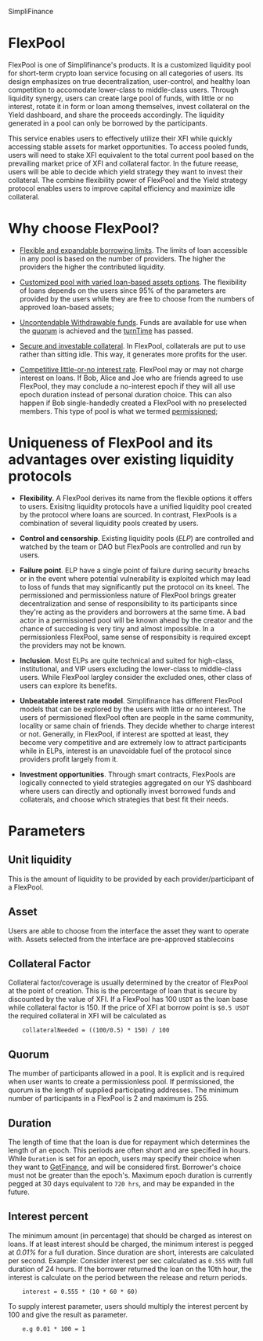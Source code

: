 SimpliFinance

# FlexPool

FlexPool is one of Simplifinance's products. It is a customized liquidity pool for short-term crypto loan service focusing on all categories of users. Its design emphasizes on true decentralization, user-control, and healthy loan competition to accomodate lower-class to middle-class users. Through liquidity synergy, users can create large pool of funds, with little or no interest, rotate it in form or loan among themselves, invest collateral on the Yield dashboard, and share the proceeds accordingly.
The liquidity generated in a pool can only be borrowed by the participants. 

This service enables users to effectively utilize their XFI while quickly accessing stable assets for market opportunities. To access pooled funds, users will need to stake XFI equivalent to the total current pool based on the prevailing market price of XFI and collateral factor. In the future reease, users will be able to decide which yield strategy they want to invest their collateral. The combine flexibility power of FlexPool and the Yield strategy protocol enables users to improve capital efficiency and maximize idle collateral. 

# Why choose FlexPool?

- [Flexible and expandable borrowing limits](). The limits of loan accessible in any pool is based on the number of providers. The higher the providers the higher the contributed liquidity.

- [Customized pool with varied loan-based assets options](). The flexibility of loans depends on the users since 95% of the parameters are provided by the users while they are free to choose from the numbers of approved loan-based assets;

- [Uncontendable Withdrawable funds](). Funds are available for use when the [quorum]() is achieved and the [turnTime]() has passed. 

- [Secure and investable collateral](). In FlexPool, collaterals are put to use rather than sitting idle. This way, it generates more profits for the user.

- [Competitive little-or-no interest rate](). FlexPool may or may not charge interest on loans. If Bob, Alice and Joe who are friends agreed to use FlexPool, they may conclude a no-interest epoch if they will all use epoch duration instead of personal duration choice. This can also happen if Bob single-handedly created a FlexPool with no preselected members. This type of pool is what we termed [permissioned]();

# Uniqueness of FlexPool and its advantages over existing liquidity protocols

- __Flexibility__. 
A FlexPool derives its name from the flexible options it offers to users. Exisitng liquidity protocols have a unified liquidity pool created by the protocol where loans are sourced. In contrast, FlexPools is a combination of several liquidity pools created by users. 

- __Control and censorship__. 
Existing liquidity pools (_ELP_) are controlled and watched by the team or DAO but FlexPools are controlled and run by users. 

- __Failure point__. 
ELP have a single point of failure during security breachs or in the event where potential vulnerability is exploited which may lead to loss of funds that may significantly put the protocol on its kneel. The permissioned and permissionless nature of FlexPool brings greater decentralization and sense of responsibility to its participants since they're acting as the providers and borrowers at the same time. A bad actor in a permissioned pool will be known ahead by the creator and the chance of succeding is very tiny and almost impossible. In a permissionless FlexPool, same sense of responsibity is required except the providers may not be known.

- __Inclusion__. 
Most ELPs are quite technical and suited for high-class, institutional, and VIP users excluding the lower-class to middle-class users. While FlexPool largley consider the excluded ones, other class of users can explore its benefits. 

- __Unbeatable interest rate model__. Simplifinance has different FlexPool models that can be explored by the users with little or no interest. The users of permissioned flexPool often are people in the same community, locality or same chain of friends. They decide whether to charge interest or not. Generally, in FlexPool, if interest are spotted at least, they become very competitive and are extremely low to attract participants while in ELPs, interest is an unavoidable fuel of the protocol since providers profit largely from it. 

- __Investment opportunities__. 
Through smart contracts, FlexPools are logically connected to yield strategies aggregated on our YS dashboard where users can directly and optionally invest borrowed funds and collaterals, and choose which strategies that best fit their needs.


# Parameters

## Unit liquidity

This is the amount of liquidity to be provided by each provider/participant of a FlexPool.

## Asset

Users are able to choose from the interface the asset they want to operate with. Assets selected from the interface are pre-approved stablecoins  

## Collateral Factor

Collateral factor/coverage is usually determined by the creator of FlexPool at the point of creation. This is the percentage of loan that is secure by discounted by the value of XFI. If a FlexPool has 100 `USDT` as the loan base while collateral factor is 150. If the price of XFI at borrow point is `$0.5 USDT` the required collateral in XFI will be calculated as

```
    collateralNeeded = ((100/0.5) * 150) / 100
```

## Quorum 

The mumber of participants allowed in a pool. It is explicit and is required when user wants to create a permissionless pool. If permissioned, the quorum is the length of supplied participating addresses. The minimum number of participants in a FlexPool is 2 and maximum is 255.


## Duration

The length of time that the loan is due for repayment which determines the length of an epoch. This periods are often short and are specified in hours. While `Duration` is set for an epoch, users may specify their choice when they want to [GetFinance](), and will be considered first. Borrower's choice must not be greater than the epoch's.  Maximum epoch duration is currently pegged at 30 days equivalent to `720 hrs`, and may be expanded in the future. 

## Interest percent

The minimum amount (in percentage) that should be charged as interest on loans. If at least interest should be charged, the minimum interest is pegged at _0.01%_ for a full duration. Since duration are short, interests are calculated per second. 
Example: Consider interest per sec calculated as `0.555` with full duration of 24 hours. If the borrower returned the loan on the 10th hour, the interest is calculate on the period between the release and return periods. 

```
    interest = 0.555 * (10 * 60 * 60)
```

To supply interest parameter, users should multiply the interest percent by 100 and give the result as parameter.

```
    e.g 0.01 * 100 = 1
```

<!-- https://simplifi-st5h.vercel.app/dashboard -->